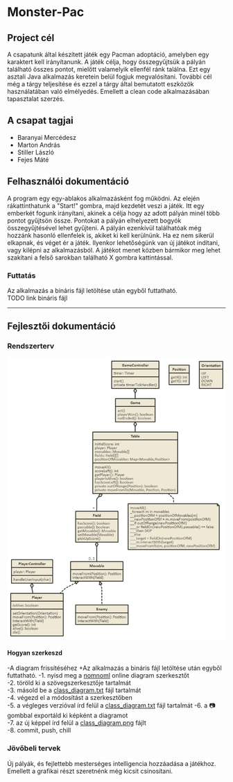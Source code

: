 # Monster-Pac

## Project cél

A csapatunk által készített játék egy Pacman adoptáció, amelyben egy karaktert kell irányítanunk. A játék célja, hogy összegyűjtsük a pályán található összes pontot, mielőtt valamelyik ellenfél ránk találna.
Ezt egy asztali Java alkalmazás keretein belül fogjuk megvalósítani.
További cél még a tárgy teljesítése és ezzel a tárgy által bemutatott eszközök használatában való elmélyedés. Emellett a clean code alkalmazásában tapasztalat szerzés.

## A csapat tagjai

- Baranyai Mercédesz
- Marton András
- Stiller László
- Fejes Máté

## Felhasználói dokumentáció

A program egy egy-ablakos alkalmazásként fog működni. Az elején rákattinthatunk a "Start!" gombra, majd kezdetét veszi a játék.
Itt egy emberkét fogunk irányítani, akinek a célja hogy az adott pályán minél több pontot gyűjtsön össze.
Pontokat a pályán elhelyezett bogyók összegyűjtésével lehet gyűjteni.
A pályán ezenkívül találhatóak még hozzánk hasonló ellenfelek is, akiket ki kell kerülnünk. Ha ez nem sikerül elkapnak, és véget ér a játék.
Ilyenkor lehetőségünk van új játékot indítani, vagy kilépni az alkalmazásból.
A játékot menet közben bármikor meg lehet szakítani a felső sarokban található X gombra kattintással.

### Futtatás

Az alkalmazás a bináris fájl letöltése után egyből futtatható.  
TODO link bináris fájl

----

## Fejlesztői dokumentáció

### Rendszerterv

![Rendszerterv - osztálydiagram](/img/class_diagram.png)

#### Hogyan szerkeszd
 	 
-A diagram frissítéséhez	+Az alkalmazás a bináris fájl letöltése után egyből futtatható.
-1. nyisd meg a [nomnoml](http://www.nomnoml.com/) online diagram szerkesztőt	
-2. töröld ki a szövegszerkesztője tartalmát	
-3. másold be a [class_diagram.txt](/img/class_diagram.txt) fájl tartalmát	
-4. végezd el a módosítást a szerkesztőben	
-5. a végleges verzióval írd felül a [class_diagram.txt](/img/class_diagram.txt) fájl tartalmát	
-6. a 📷 gombbal exportáld ki képként a diagramot	
-7. az új képpel írd felül a [class_diagram.png](/img/class_diagram.png) fájlt	
-8. commit, push, chill

### Jövőbeli tervek

Új pályák, és fejlettebb mesterséges intelligencia hozzáadása a játékhoz. Emellett a grafikai részt szeretnénk még kicsit csinosítani.
